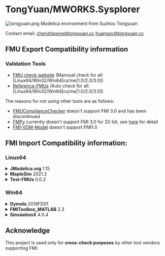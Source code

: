 # TongYuan/MWORKS.Sysplorer

![tongyuan.png](https://www.tongyuan.cc/uploads/image/category/16248048006070.png) Modelica environment from Suzhou Tongyuan

Contact email:
chenzhipeng@tongyuan.cc
huangzc@tongyuan.cc


## FMU Export Compatibility information

### Validation Tools

- [FMU check website](https://fmu-check.herokuapp.com/) (Mannual check for all: [Linux64/Win32/Win64|cs/me|1.0/2.0/3.0])
- [Reference-FMUs](https://github.com/modelica/Reference-FMUs) (Auto check for all: [Linux64/Win32/Win64|cs/me|1.0/2.0/3.0])

The reasons for not using other tools are as follows:
- [FMUComplianceChecker](https://github.com/modelica-tools/FMUComplianceChecker) doesn't support FMI 3.0 and has been discontinued
- [FMPy](https://github.com/CATIA-Systems/FMPy) currently doesn't support FMI 3.0 for 32-bit, see [here](https://github.com/CATIA-Systems/FMPy/issues/394) for detail
- [FMI-VDM-Model](https://github.com/INTO-CPS-Association/FMI-VDM-Model) doesn't support FMI1.0


## FMI Import Compatibility information:


### Linux64

<details>
<summary> <b>JModelica.org</b> 1.15 </summary>

**Model Name**：
- CauerLowPassAnalog
- ControlledTemperature
- CoupledClutches
- PID_Controller

**FMI Type**:
- [Win64 cs 1.0](https://github.com/modelica/fmi-cross-check/tree/master/fmus/1.0/cs/linux64/JModelica.org/1.15)
- [Win64 cs 2.0](https://github.com/modelica/fmi-cross-check/tree/master/fmus/2.0/cs/linux64/JModelica.org/1.15)
- [Win64 me 1.0](https://github.com/modelica/fmi-cross-check/tree/master/fmus/1.0/me/linux64/JModelica.org/1.15)
- [Win64 me 2.0](https://github.com/modelica/fmi-cross-check/tree/master/fmus/2.0/me/linux64/JModelica.org/1.15)

</details>


<details>
<summary> <b>MapleSim</b> 2021.2 </summary>

**Model Name**：
- ControlledTemperature
- CoupledClutches
- Rectifier

**FMI Type**:
- [Win64 cs 2.0](https://github.com/modelica/fmi-cross-check/tree/master/fmus/2.0/cs/linux64/MapleSim/2021.2)
- [Win64 me 2.0](https://github.com/modelica/fmi-cross-check/tree/master/fmus/2.0/me/linux64/MapleSim/2021.2)

</details>


<details>
<summary> <b>Test-FMUs</b> 0.0.2 </summary>

**Model Name**：
- BouncingBall
- Dahlquist
- Stair
- VanDerPol

**FMI Type**:
- [Win64 cs 1.0](https://github.com/modelica/fmi-cross-check/tree/master/fmus/1.0/cs/linux64/Test-FMUs/0.0.2)
- [Win64 cs 2.0](https://github.com/modelica/fmi-cross-check/tree/master/fmus/2.0/cs/linux64/Test-FMUs/0.0.2)
- [Win64 me 1.0](https://github.com/modelica/fmi-cross-check/tree/master/fmus/1.0/me/linux64/Test-FMUs/0.0.2)
- [Win64 me 2.0](https://github.com/modelica/fmi-cross-check/tree/master/fmus/2.0/me/linux64/Test-FMUs/0.0.2)

</details>


### Win64

<details>
<summary> <b>Dymola</b> 2019FD01 </summary>

**Model Name**：
- BooleanNetwork1
- ControlledTemperature
- CoupledClutches
- DFFREG
- Engine1b
- IntegerNetwork1
- MixtureGases
- Rectifier
- fullRobot

**FMI Type**:
- [Win64 cs 1.0](https://github.com/modelica/fmi-cross-check/tree/master/fmus/1.0/cs/win64/Dymola/2019FD01)
- [Win64 cs 2.0](https://github.com/modelica/fmi-cross-check/tree/master/fmus/2.0/cs/win64/Dymola/2019FD01)
- [Win64 me 1.0](https://github.com/modelica/fmi-cross-check/tree/master/fmus/1.0/me/win64/Dymola/2019FD01)
- [Win64 me 2.0](https://github.com/modelica/fmi-cross-check/tree/master/fmus/2.0/me/win64/Dymola/2019FD01)

</details>


<details>
<summary> <b>FMIToolbox_MATLAB</b> 2.3 </summary>

**Model Name**：
- Continuous
- Discontinuities
- EmbeddedCode
- IntegrateSignal

**FMI Type**:
- [Win64 cs 1.0](https://github.com/modelica/fmi-cross-check/tree/master/fmus/1.0/cs/win64/FMIToolbox_MATLAB/2.3)
- [Win64 cs 2.0](https://github.com/modelica/fmi-cross-check/tree/master/fmus/2.0/cs/win64/FMIToolbox_MATLAB/2.3)
- [Win64 me 1.0](https://github.com/modelica/fmi-cross-check/tree/master/fmus/1.0/me/win64/FMIToolbox_MATLAB/2.3)
- [Win64 me 2.0](https://github.com/modelica/fmi-cross-check/tree/master/fmus/2.0/me/win64/FMIToolbox_MATLAB/2.3)

</details>


<details>
<summary> <b>SimulationX</b> 4.0.4 </summary>

**Model Name**：
- ControlledTemperature
- CoupledClutches
- DoublePendulum
- Rectifier

**FMI Type**:
- [Win64 cs 1.0](https://github.com/modelica/fmi-cross-check/tree/master/fmus/1.0/cs/win64/SimulationX/4.0.4)
- [Win64 cs 2.0](https://github.com/modelica/fmi-cross-check/tree/master/fmus/2.0/cs/win64/SimulationX/4.0.4)
- [Win64 me 1.0](https://github.com/modelica/fmi-cross-check/tree/master/fmus/1.0/me/win64/SimulationX/4.0.4)
- [Win64 me 2.0](https://github.com/modelica/fmi-cross-check/tree/master/fmus/2.0/me/win64/SimulationX/4.0.4)

</details>

## Acknowledge

This project is used only for **cross-check purposes** by other tool vendors supporting FMI.
